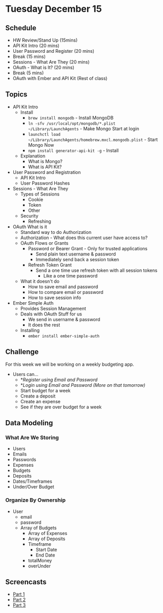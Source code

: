 # Tuesday December 15

## Schedule

- HW Review/Stand Up (15mins)
- API Kit Intro (20 mins)
- User Password and Register (20 mins)
- Break (15 mins)
- Sessions - What Are They (20 mins)
- OAuth - What is It? (20 mins)
- Break (5 mins)
- OAuth with Ember and API Kit (Rest of class)

## Topics

- API Kit Intro
  * Install
    - `brew install mongodb` - Install MongoDB
    - `ln -sfv /usr/local/opt/mongodb/*.plist ~/Library/LaunchAgents` - Make Mongo Start at login
    - `launchctl load ~/Library/LaunchAgents/homebrew.mxcl.mongodb.plist` - Start Mongo Now
    - `npm install generator-api-kit -g` - Install
  * Explanation
    - What is Mongo?
    - What is API Kit?
- User Password and Registration
  * API Kit Intro
  * User Password Hashes
- Sessions - What Are They
  * Types of Sessions
    - Cookie
    - Token
    - Other
  * Security
    - Refreshing
- OAuth What is it
  * Standard way to do Authorization
  * Authorization - What does this current user have access to?
  * OAuth Flows or Grants
    - Password or Bearer Grant - Only for trusted applications
      * Send plain text username & password
      * Immediately send back a session token
    - Refresh Token Grant
      * Send a one time use refresh token with all session tokens
        - Like a one time password
  * What it doesn't do
    - How to save email and password
    - How to compare email or password
    - How to save session info
- Ember Simple Auth
  * Provides Session Management
  * Deals with OAuth Stuff for us
    - We send in username & password
    - It does the rest
  * Installing
    - `ember install ember-simple-auth`

## Challenge

For this week we will be working on a weekly budgeting app.

* Users can...
  - **Register using Email and Password*
  - **Login using Email and Password (More on that tomorrow)*
  - Start budget for a week
  - Create a deposit
  - Create an expense
  - See if they are over budget for a week

## Data Modeling

### What Are We Storing

- Users
- Emails
- Passwords
- Expenses
- Budgets
- Deposits
- Dates/Timeframes
- Under/Over Budget

### Organize By Ownership

- User
  * email
  * password
  * Array of Budgets
    - Array of Expenses
    - Array of Deposits
    - Timeframe
      * Start Date
      * End Date
    - totalMoney
    - overUnder

## Screencasts

* [Part 1](https://vimeo.com/149045855)
* [Part 2](https://vimeo.com/149048373)
* [Part 3](https://vimeo.com/149076284)
